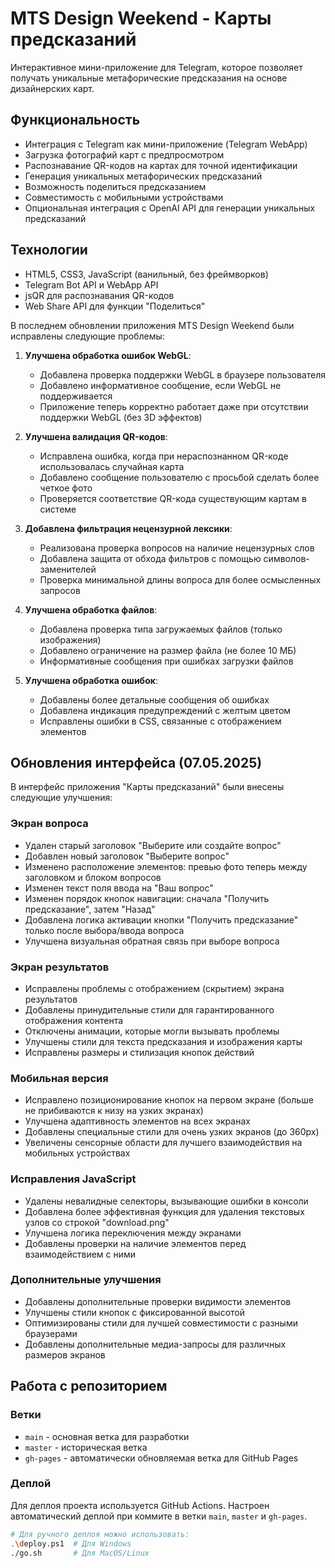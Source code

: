 # MTS Design Weekend - Карты предсказаний

Интерактивное мини-приложение для Telegram, которое позволяет получать уникальные метафорические предсказания на основе дизайнерских карт.

## Функциональность

- Интеграция с Telegram как мини-приложение (Telegram WebApp)
- Загрузка фотографий карт с предпросмотром
- Распознавание QR-кодов на картах для точной идентификации
- Генерация уникальных метафорических предсказаний
- Возможность поделиться предсказанием
- Совместимость с мобильными устройствами
- Опциональная интеграция с OpenAI API для генерации уникальных предсказаний

## Технологии

- HTML5, CSS3, JavaScript (ванильный, без фреймворков)
- Telegram Bot API и WebApp API
- jsQR для распознавания QR-кодов
- Web Share API для функции "Поделиться"


В последнем обновлении приложения MTS Design Weekend были исправлены следующие проблемы:

1. **Улучшена обработка ошибок WebGL**:
   - Добавлена проверка поддержки WebGL в браузере пользователя
   - Добавлено информативное сообщение, если WebGL не поддерживается
   - Приложение теперь корректно работает даже при отсутствии поддержки WebGL (без 3D эффектов)

2. **Улучшена валидация QR-кодов**:
   - Исправлена ошибка, когда при нераспознанном QR-коде использовалась случайная карта
   - Добавлено сообщение пользователю с просьбой сделать более четкое фото
   - Проверяется соответствие QR-кода существующим картам в системе

3. **Добавлена фильтрация нецензурной лексики**:
   - Реализована проверка вопросов на наличие нецензурных слов
   - Добавлена защита от обхода фильтров с помощью символов-заменителей
   - Проверка минимальной длины вопроса для более осмысленных запросов

4. **Улучшена обработка файлов**:
   - Добавлена проверка типа загружаемых файлов (только изображения)
   - Добавлено ограничение на размер файла (не более 10 МБ)
   - Информативные сообщения при ошибках загрузки файлов

5. **Улучшена обработка ошибок**:
   - Добавлены более детальные сообщения об ошибках
   - Добавлена индикация предупреждений с желтым цветом
   - Исправлены ошибки в CSS, связанные с отображением элементов

## Обновления интерфейса (07.05.2025)

В интерфейс приложения "Карты предсказаний" были внесены следующие улучшения:

### Экран вопроса
- Удален старый заголовок "Выберите или создайте вопрос"
- Добавлен новый заголовок "Выберите вопрос"
- Изменено расположение элементов: превью фото теперь между заголовком и блоком вопросов
- Изменен текст поля ввода на "Ваш вопрос"
- Изменен порядок кнопок навигации: сначала "Получить предсказание", затем "Назад"
- Добавлена логика активации кнопки "Получить предсказание" только после выбора/ввода вопроса
- Улучшена визуальная обратная связь при выборе вопроса

### Экран результатов
- Исправлены проблемы с отображением (скрытием) экрана результатов
- Добавлены принудительные стили для гарантированного отображения контента
- Отключены анимации, которые могли вызывать проблемы
- Улучшены стили для текста предсказания и изображения карты
- Исправлены размеры и стилизация кнопок действий

### Мобильная версия
- Исправлено позиционирование кнопок на первом экране (больше не прибиваются к низу на узких экранах)
- Улучшена адаптивность элементов на всех экранах
- Добавлены специальные стили для очень узких экранов (до 360px)
- Увеличены сенсорные области для лучшего взаимодействия на мобильных устройствах

### Исправления JavaScript
- Удалены невалидные селекторы, вызывающие ошибки в консоли
- Добавлена более эффективная функция для удаления текстовых узлов со строкой "download.png"
- Улучшена логика переключения между экранами
- Добавлены проверки на наличие элементов перед взаимодействием с ними

### Дополнительные улучшения
- Добавлены дополнительные проверки видимости элементов
- Улучшены стили кнопок с фиксированной высотой 
- Оптимизированы стили для лучшей совместимости с разными браузерами
- Добавлены дополнительные медиа-запросы для различных размеров экранов

## Работа с репозиторием

### Ветки
- `main` - основная ветка для разработки
- `master` - историческая ветка 
- `gh-pages` - автоматически обновляемая ветка для GitHub Pages

### Деплой
Для деплоя проекта используется GitHub Actions. Настроен автоматический деплой при коммите в ветки `main`, `master` и `gh-pages`.

```bash
# Для ручного деплоя можно использовать:
.\deploy.ps1  # Для Windows
./go.sh       # Для MacOS/Linux
```